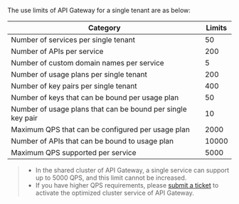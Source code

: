 The use limits of API Gateway for a single tenant are as below:

| Category                         | Limits  |
| ------------------------------ | ----- |
| Number of services per single tenant              | 50  |
| Number of APIs per service              | 200 |
| Number of custom domain names per service    | 5  |
| Number of usage plans per single tenant            | 200  |
| Number of key pairs per single tenant              | 400   |
| Number of keys that can be bound per usage plan       | 50    |
| Number of usage plans that can be bound per single key pair | 10    |
| Maximum QPS that can be configured per usage plan    | 2000  |
| Number of APIs that can be bound to usage plan        | 10000 |
| Maximum QPS supported per service  | 5000  |


>- In the shared cluster of API Gateway, a single service can support up to 5000 QPS, and this limit cannot be increased.
>- If you have higher QPS requirements, please [submit a ticket](https://console.cloud.tencent.com/workorder/category) to activate the optimized cluster service of API Gateway.

